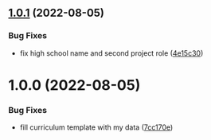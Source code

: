 ## [1.0.1](https://github.com/cake-lier/curriculum-vitae/compare/v1.0.0...v1.0.1) (2022-08-05)


### Bug Fixes

* fix high school name and second project role ([4e15c30](https://github.com/cake-lier/curriculum-vitae/commit/4e15c30dbed552418b4770de380dcbdcf7d0d78a))

# 1.0.0 (2022-08-05)


### Bug Fixes

* fill curriculum template with my data ([7cc170e](https://github.com/cake-lier/curriculum-vitae/commit/7cc170e4420a1c7fb46f882bddefb293c3168b1f))
